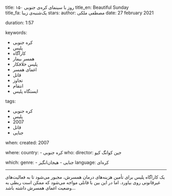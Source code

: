
title: ۱۵۰ روز با سینمای کره‌ی جنوبی 
title_en: Beautiful Sunday   
title_fa: یک‌شنبه‌ی زیبا 
stars: 
author: مصطفی ملکی
date: 27 february 2021 

duration: 1:57

keywords:
  - کره جنوبی
  - پلیس
  - کارآگاه
  - همسر بیمار
  - پلیس خلافکار
  - اغمای همسر
  - قاتل
  - تجاوز
  - انتقام
  - ایستگاه پلیس
  
tags:
  - کره جنوبی
  - پلیس
  - 2007
  - قاتل
  - جنایی

when:
  created: 2007

where:
  country: 
    - کره جنوبی 
who:
  director: جین کوانگ کیو 

which:
  genre:
    - جنایی
    - هیجان‌انگیز
  language: کره‌ای

---

یک کاراگاه پلیس برای تأمین هزینه‌های درمان همسرش، مجبور می‌شود تا به فعالیت‌های غیرقانونی روی بیاورد. اما در این بین با قاتلی مواجه می‌شود که ممکن است ربطی به وضعیت اغمای همسرش داشته باشد...


